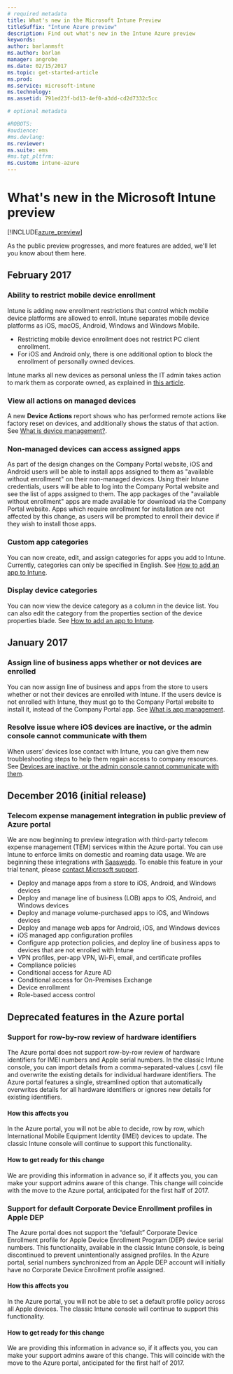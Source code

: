 ```yaml
---
# required metadata
title: What's new in the Microsoft Intune PreviewtitleSuffix: "Intune Azure preview"
description: Find out what's new in the Intune Azure preview
keywords:
author: barlanmsft
ms.author: barlan
manager: angrobe
ms.date: 02/15/2017
ms.topic: get-started-article
ms.prod:
ms.service: microsoft-intune
ms.technology:
ms.assetid: 791ed23f-bd13-4ef0-a3dd-cd2d7332c5cc

# optional metadata

#ROBOTS:
#audience:
#ms.devlang:
ms.reviewer:
ms.suite: ems
#ms.tgt_pltfrm:
ms.custom: intune-azure
---
```


# What's new in the Microsoft Intune preview

[!INCLUDE[azure_preview](../includes/azure_preview.md)]

As the public preview progresses, and more features are added, we'll let you know about them here.

## February 2017

### Ability to restrict mobile device enrollment <!--747600, 795782-->
Intune is adding new enrollment restrictions that control which mobile device platforms are allowed to enroll. Intune separates mobile device platforms as iOS, macOS, Android, Windows and Windows Mobile.

* Restricting mobile device enrollment does not restrict PC client enrollment.  
* For iOS and Android only, there is one additional option to block the enrollment of personally owned devices.

Intune marks all new devices as personal unless the IT admin takes action to mark them as corporate owned, as explained in [this article](https://docs.microsoft.com/en-us/intune/deploy-use/manage-corporate-owned-devices).

### View all actions on managed devices <!--677150-->
A new __Device Actions__ report shows who has performed remote actions like factory reset on devices, and additionally shows the status of that action. See [What is device management?](https://docs.microsoft.com/intune-azure/manage-devices/what-is).

### Non-managed devices can access assigned apps <!--664691-->
As part of the design changes on the Company Portal website, iOS and Android users will be able to install apps assigned to them as "available without enrollment" on their non-managed devices. Using their Intune credentials, users will be able to log into the Company Portal website and see the list of apps assigned to them. The app packages of the "available without enrollment" apps are made available for download via the Company Portal website. Apps which require enrollment for installation are not affected by this change, as users will be prompted to enroll their device if they wish to install those apps.

### Custom app categories <!--748805-->
You can now create, edit, and assign categories for apps you add to Intune. Currently, categories can only be specified in English.
See [How to add an app to Intune](/intune-azure/manage-apps/add-apps).

### Display device categories <!--814654-->
You can now view the device category as a column in the device list. You can also edit the category from the properties section of the device properties blade. See [How to add an app to Intune](/intune-azure/manage-apps/add-apps). 

## January 2017

### Assign line of business apps whether or not devices are enrolled <!--748823-->
You can now assign line of business and apps from the store to users whether or not their devices are enrolled with Intune. If the users device is not enrolled with Intune, they must go to the Company Portal website to install it, instead of the Company Portal app. See [What is app management](/intune-azure/manage-apps/what-is-app-management).

### Resolve issue where iOS devices are inactive, or the admin console cannot communicate with them
When users’ devices lose contact with Intune, you can give them new troubleshooting steps to help them regain access to company resources. See [Devices are inactive, or the admin console cannot communicate with them](/intune-azure/enroll-devices/troubleshoot-device-enrollment#devices-are-inactive-or-the-admin-console-cannot-communicate-with-them).

## December 2016 (initial release)

### Telecom expense management integration in public preview of Azure portal<!--747605-->
We are now beginning to preview integration with third-party telecom expense management (TEM) services within the Azure portal. You can use Intune to enforce limits on domestic and roaming data usage. We are beginning these integrations with [Saaswedo](http://www.saaswedo.com). To enable this feature in your trial tenant, please [contact Microsoft support](https://docs.microsoft.com/intune/troubleshoot/how-to-get-support-for-microsoft-intune).

- Deploy and manage apps from a store to iOS, Android, and Windows devices
- Deploy and manage line of business (LOB) apps to iOS, Android, and Windows devices
- Deploy and manage volume-purchased apps to iOS, and Windows devices
- Deploy and manage web apps for Android, iOS, and Windows devices
- iOS managed app configuration profiles
- Configure app protection policies, and deploy line of business apps to devices that are not enrolled with Intune
- VPN profiles, per-app VPN, Wi-Fi, email, and certificate profiles
- Compliance policies
- Conditional access for Azure AD
- Conditional access for On-Premises Exchange
- Device enrollment
- Role-based access control

## Deprecated features in the Azure portal

### Support for row-by-row review of hardware identifiers
The Azure portal does not support row-by-row review of hardware identifiers for IMEI numbers and Apple serial numbers. In the classic Intune console, you can import details from a comma-separated-values (.csv) file and overwrite the existing details for individual hardware identifiers. The Azure portal features a single, streamlined option that automatically overwrites details for all hardware identifiers or ignores new details for existing identifiers.

#### How this affects you
In the Azure portal, you will not be able to decide, row by row, which International Mobile Equipment Identity (IMEI) devices to update. The classic Intune console will continue to support this functionality.

#### How to get ready for this change
We are providing this information in advance so, if it affects you, you can make your support admins aware of this change. This change will coincide with the move to the Azure portal, anticipated for the first half of 2017.


### Support for default Corporate Device Enrollment profiles in Apple DEP
The Azure portal does not support the “default” Corporate Device Enrollment profile for Apple Device Enrollment Program (DEP) device serial numbers. This functionality, available in the classic Intune console, is being discontinued to prevent unintentionally assigned profiles. In the Azure portal, serial numbers synchronized from an Apple DEP account will initially have no Corporate Device Enrollment profile assigned.

#### How this affects you
In the Azure portal, you will not be able to set a default profile policy across all Apple devices. The classic Intune console will continue to support this functionality.

#### How to get ready for this change
We are providing this information in advance so, if it affects you, you can make your support admins aware of this change. This will coincide with the move to the Azure portal, anticipated for the first half of 2017.

